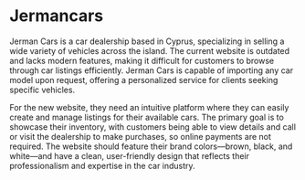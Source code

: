 # Jermancars


Jerman Cars is a car dealership based in Cyprus, specializing in selling a wide variety of vehicles across the island. The current website is outdated and lacks modern features, making it difficult for customers to browse through car listings efficiently. Jerman Cars is capable of importing any car model upon request, offering a personalized service for clients seeking specific vehicles.

For the new website, they need an intuitive platform where they can easily create and manage listings for their available cars. The primary goal is to showcase their inventory, with customers being able to view details and call or visit the dealership to make purchases, so online payments are not required. The website should feature their brand colors—brown, black, and white—and have a clean, user-friendly design that reflects their professionalism and expertise in the car industry.

